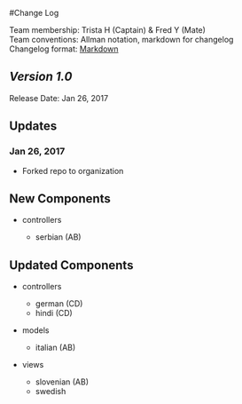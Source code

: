 #Change Log

Team membership:  Trista H (Captain) & Fred Y (Mate)  
Team conventions: Allman notation, markdown for changelog  
Changelog format: [Markdown](https://github.com/adam-p/markdown-here/wiki/Markdown-Cheatsheet) 

## *Version 1.0*

Release Date: Jan 26, 2017

## Updates
### Jan 26, 2017
- Forked repo to organization

## New Components

-   controllers

    -   serbian (AB)
    
## Updated Components

-   controllers

    -   german (CD)
    -   hindi (CD)

-   models

    -   italian (AB)

-   views

    -   slovenian (AB)
    -   swedish



